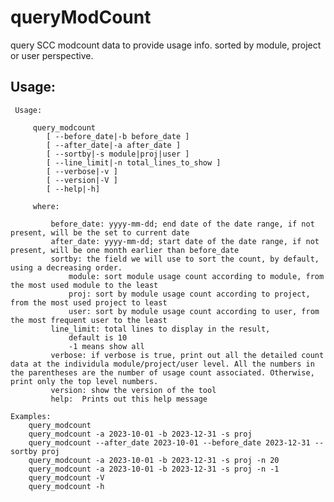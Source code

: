 # queryModCount
query SCC modcount data to provide usage info. sorted by module, project or user perspective. 

## Usage:
     Usage:

         query_modcount 
            [ --before_date|-b before_date ]
            [ --after_date|-a after_date ]
            [ --sortby|-s module|proj|user ]
            [ --line_limit|-n total_lines_to_show ]
            [ --verbose|-v ] 
            [ --version|-V ]
            [ --help|-h]

         where:

             before_date: yyyy-mm-dd; end date of the date range, if not present, will be the set to current date
             after_date: yyyy-mm-dd; start date of the date range, if not present, will be one month earlier than before_date
             sortby: the field we will use to sort the count, by default, using a decreasing order. 
                 module: sort module usage count according to module, from the most used module to the least 
                 proj: sort by module usage count according to project, from the most used project to least
                 user: sort by module usage count according to user, from the most frequent user to the least
             line_limit: total lines to display in the result, 
                 default is 10
                 -1 means show all
             verbose: if verbose is true, print out all the detailed count data at the individula module/project/user level. All the numbers in the parentheses are the number of usage count associated. Otherwise, print only the top level numbers. 
             version: show the version of the tool
             help:  Prints out this help message

    Examples:
        query_modcount
        query_modcount -a 2023-10-01 -b 2023-12-31 -s proj
        query_modcount --after_date 2023-10-01 --before_date 2023-12-31 --sortby proj
        query_modcount -a 2023-10-01 -b 2023-12-31 -s proj -n 20
        query_modcount -a 2023-10-01 -b 2023-12-31 -s proj -n -1
        query_modcount -V
        query_modcount -h
